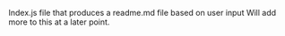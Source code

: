 
Index.js file that produces a readme.md file based on user input
Will add more to this at a later point.
